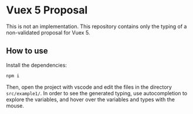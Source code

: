 # Vuex 5 Proposal

This is not an implementation. This repository contains only the typing of a non-validated proposal for Vuex 5.

## How to use

Install the dependencies:

```sh
npm i
```

Then, open the project with vscode and edit the files in the directory `src/example1/`. In order to see the generated typing, use autocompletion to explore the variables, and hover over the variables and types with the mouse.
